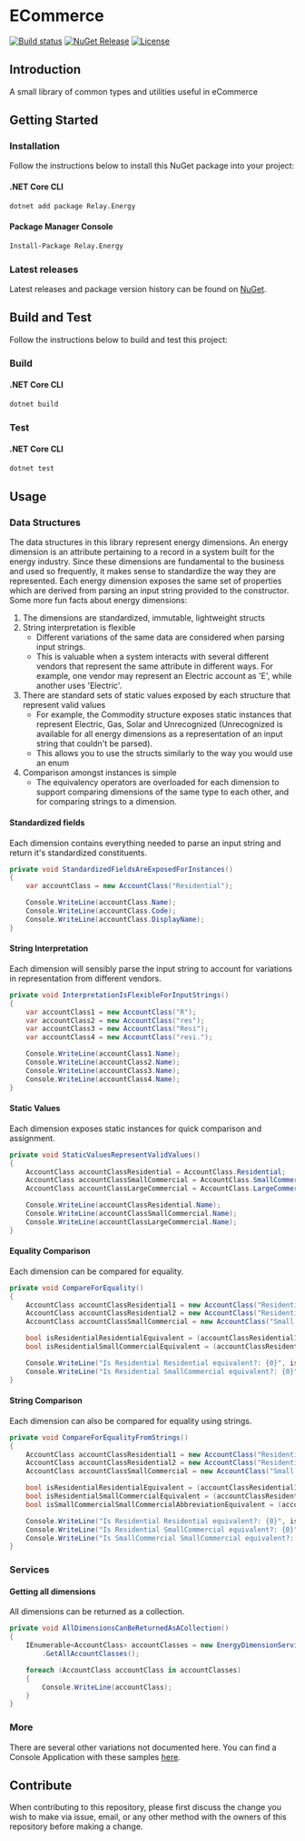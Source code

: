 # ECommerce

[![Build status](https://ci.appveyor.com/api/projects/status/qbkq9lyr8rxfc9u6/branch/main?svg=true)](https://ci.appveyor.com/project/scottjferguson/e-commerce/branch/main)
[![NuGet Release](https://img.shields.io/nuget/v/Relay.ECommerce.svg)](https://www.nuget.org/packages/Relay.ECommerce/)
[![License](https://img.shields.io/github/license/relay-dev/e-commerce.svg)](https://github.com/relay-dev/e-commerce/blob/master/LICENSE)

## Introduction

A small library of common types and utilities useful in eCommerce

## Getting Started

<a name="installation"></a>

### Installation

Follow the instructions below to install this NuGet package into your project:

#### .NET Core CLI

```sh
dotnet add package Relay.Energy
```

#### Package Manager Console

```sh
Install-Package Relay.Energy
```

### Latest releases

Latest releases and package version history can be found on [NuGet](https://www.nuget.org/packages/Relay.Energy/).

## Build and Test

Follow the instructions below to build and test this project:

### Build

#### .NET Core CLI

```sh
dotnet build
```

### Test

#### .NET Core CLI

```sh
dotnet test
```

## Usage

### Data Structures

The data structures in this library represent energy dimensions. An energy dimension is an attribute pertaining to a record in a system built for the energy industry. Since these dimensions are fundamental to the business and used so frequently, it makes sense to standardize the way they are represented. Each energy dimension exposes the same set of properties which are derived from parsing an input string provided to the constructor. Some more fun facts about energy dimensions:

  1. The dimensions are standardized, immutable, lightweight structs
  2. String interpretation is flexible
      - Different variations of the same data are considered when parsing input strings.
      - This is valuable when a system interacts with several different vendors that represent the same attribute in different ways. For example, one vendor may represent an Electric account as 'E', while another uses 'Electric'.
  3. There are standard sets of static values exposed by each structure that represent valid values
      - For example, the Commodity structure exposes static instances that represent Electric, Gas, Solar and Unrecognized (Unrecognized is available for all energy dimensions as a representation of an input string that couldn't be parsed).
      - This allows you to use the structs similarly to the way you would use an enum
  4. Comparison amongst instances is simple
      - The equivalency operators are overloaded for each dimension to support comparing dimensions of the same type to each other, and for comparing strings to a dimension.

#### Standardized fields

Each dimension contains everything needed to parse an input string and return it's standardized constituents.

```c#
private void StandardizedFieldsAreExposedForInstances()
{
    var accountClass = new AccountClass("Residential");

    Console.WriteLine(accountClass.Name);
    Console.WriteLine(accountClass.Code);
    Console.WriteLine(accountClass.DisplayName);
}
```

#### String Interpretation

Each dimension will sensibly parse the input string to account for variations in representation from different vendors.

```c#
private void InterpretationIsFlexibleForInputStrings()
{
    var accountClass1 = new AccountClass("R");
    var accountClass2 = new AccountClass("res");
    var accountClass3 = new AccountClass("Resi");
    var accountClass4 = new AccountClass("resi.");

    Console.WriteLine(accountClass1.Name);
    Console.WriteLine(accountClass2.Name);
    Console.WriteLine(accountClass3.Name);
    Console.WriteLine(accountClass4.Name);
}
```

#### Static Values

Each dimension exposes static instances for quick comparison and assignment.

```c#
private void StaticValuesRepresentValidValues()
{
    AccountClass accountClassResidential = AccountClass.Residential;
    AccountClass accountClassSmallCommercial = AccountClass.SmallCommercial;
    AccountClass accountClassLargeCommercial = AccountClass.LargeCommercial;

    Console.WriteLine(accountClassResidential.Name);
    Console.WriteLine(accountClassSmallCommercial.Name);
    Console.WriteLine(accountClassLargeCommercial.Name);
}
```

#### Equality Comparison

Each dimension can be compared for equality.

```c#
private void CompareForEquality()
{
    AccountClass accountClassResidential1 = new AccountClass("Residential");
    AccountClass accountClassResidential2 = new AccountClass("Residential");
    AccountClass accountClassSmallCommercial = new AccountClass("Small Commercial");

    bool isResidentialResidentialEquivalent = (accountClassResidential1 == accountClassResidential2);
    bool isResidentialSmallCommercialEquivalent = (accountClassResidential1 == accountClassSmallCommercial);

    Console.WriteLine("Is Residential Residential equivalent?: {0}", isResidentialResidentialEquivalent);
    Console.WriteLine("Is Residential SmallCommercial equivalent?: {0}", isResidentialSmallCommercialEquivalent);
}
```

#### String Comparison

Each dimension can also be compared for equality using strings.

```c#
private void CompareForEqualityFromStrings()
{
    AccountClass accountClassResidential1 = new AccountClass("Residential");
    AccountClass accountClassResidential2 = new AccountClass("Residential");
    AccountClass accountClassSmallCommercial = new AccountClass("Small Commercial");

    bool isResidentialResidentialEquivalent = (accountClassResidential1 == "Residential");
    bool isResidentialSmallCommercialEquivalent = (accountClassResidential2 == "Small Commercial");
    bool isSmallCommercialSmallCommercialAbbreviationEquivalent = (accountClassSmallCommercial == "SC");

    Console.WriteLine("Is Residential Residential equivalent?: {0}", isResidentialResidentialEquivalent);
    Console.WriteLine("Is Residential SmallCommercial equivalent?: {0}", isResidentialSmallCommercialEquivalent);
    Console.WriteLine("Is SmallCommercial SmallCommercial equivalent?: {0}", isSmallCommercialSmallCommercialAbbreviationEquivalent);
}
```

### Services

#### Getting all dimensions

All dimensions can be returned as a collection.

```c#
private void AllDimensionsCanBeReturnedAsACollection()
{
    IEnumerable<AccountClass> accountClasses = new EnergyDimensionService()
        .GetAllAccountClasses();

    foreach (AccountClass accountClass in accountClasses)
    {
        Console.WriteLine(accountClass);
    }
}
```

### More

There are several other variations not documented here. You can find a Console Application with these samples [here](https://github.com/relay-dev/energy/tree/master/samples/Energy.Samples/).

## Contribute

When contributing to this repository, please first discuss the change you wish to make via issue,
email, or any other method with the owners of this repository before making a change.
